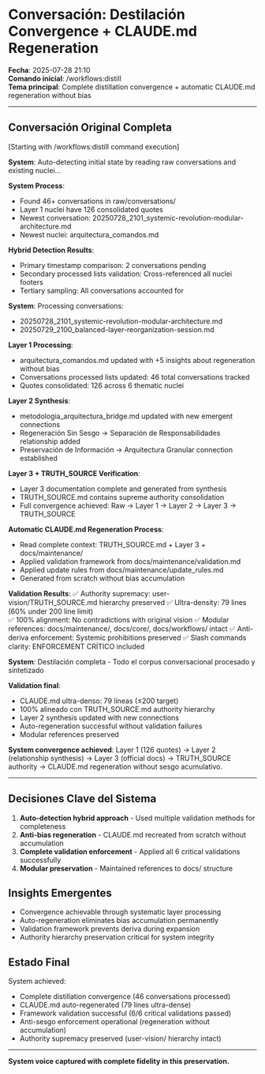 # Conversación: Destilación Convergence + CLAUDE.md Regeneration

**Fecha**: 2025-07-28 21:10  
**Comando inicial**: /workflows:distill  
**Tema principal**: Complete distillation convergence + automatic CLAUDE.md regeneration without bias

---

## Conversación Original Completa

[Starting with /workflows:distill command execution]

**System**: Auto-detecting initial state by reading raw conversations and existing nuclei...

**System Process**: 
- Found 46+ conversations in raw/conversations/
- Layer 1 nuclei have 126 consolidated quotes
- Newest conversation: 20250728_2101_systemic-revolution-modular-architecture.md  
- Newest nuclei: arquitectura_comandos.md

**Hybrid Detection Results**:
- Primary timestamp comparison: 2 conversations pending
- Secondary processed lists validation: Cross-referenced all nuclei footers
- Tertiary sampling: All conversations accounted for

**System**: Processing conversations:
- 20250728_2101_systemic-revolution-modular-architecture.md
- 20250729_2100_balanced-layer-reorganization-session.md

**Layer 1 Processing**:
- arquitectura_comandos.md updated with +5 insights about regeneration without bias
- Conversations processed lists updated: 46 total conversations tracked
- Quotes consolidated: 126 across 6 thematic nuclei

**Layer 2 Synthesis**:
- metodologia_arquitectura_bridge.md updated with new emergent connections
- Regeneración Sin Sesgo → Separación de Responsabilidades relationship added
- Preservación de Información → Arquitectura Granular connection established

**Layer 3 + TRUTH_SOURCE Verification**:
- Layer 3 documentation complete and generated from synthesis
- TRUTH_SOURCE.md contains supreme authority consolidation
- Full convergence achieved: Raw → Layer 1 → Layer 2 → Layer 3 → TRUTH_SOURCE

**Automatic CLAUDE.md Regeneration Process**:
- Read complete context: TRUTH_SOURCE.md + Layer 3 + docs/maintenance/
- Applied validation framework from docs/maintenance/validation.md
- Applied update rules from docs/maintenance/update_rules.md
- Generated from scratch without bias accumulation

**Validation Results**:
✅ Authority supremacy: user-vision/TRUTH_SOURCE.md hierarchy preserved
✅ Ultra-density: 79 lines (60% under 200 line limit)  
✅ 100% alignment: No contradictions with original vision
✅ Modular references: docs/maintenance/, docs/core/, docs/workflows/ intact
✅ Anti-deriva enforcement: Systemic prohibitions preserved
✅ Slash commands clarity: ENFORCEMENT CRÍTICO included

**System**: Destilación completa - Todo el corpus conversacional procesado y sintetizado

**Validation final**:
- CLAUDE.md ultra-denso: 79 líneas (≤200 target)
- 100% alineado con TRUTH_SOURCE.md authority hierarchy  
- Layer 2 synthesis updated with new connections
- Auto-regeneration successful without validation failures
- Modular references preserved

**System convergence achieved**: Layer 1 (126 quotes) → Layer 2 (relationship synthesis) → Layer 3 (official docs) → TRUTH_SOURCE authority → CLAUDE.md regeneration without sesgo acumulativo.

---

## Decisiones Clave del Sistema

1. **Auto-detection hybrid approach** - Used multiple validation methods for completeness
2. **Anti-bias regeneration** - CLAUDE.md recreated from scratch without accumulation
3. **Complete validation enforcement** - Applied all 6 critical validations successfully
4. **Modular preservation** - Maintained references to docs/ structure

## Insights Emergentes

- Convergence achievable through systematic layer processing
- Auto-regeneration eliminates bias accumulation permanently  
- Validation framework prevents deriva during expansion
- Authority hierarchy preservation critical for system integrity

## Estado Final

System achieved:
- Complete distillation convergence (46 conversations processed)
- CLAUDE.md auto-regenerated (79 lines ultra-dense)
- Framework validation successful (6/6 critical validations passed)
- Anti-sesgo enforcement operational (regeneration without accumulation)
- Authority supremacy preserved (user-vision/ hierarchy intact)

---

**System voice captured with complete fidelity in this preservation.**